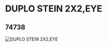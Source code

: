 # DUPLO STEIN 2X2,EYE
## 74738
![DUPLO STEIN 2X2,EYE](https://lc-www-live-s.legocdn.com/media/bricks/5/2/4658209.jpg)
